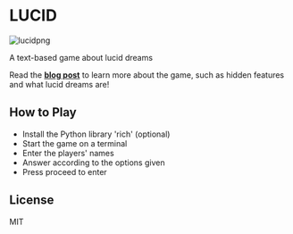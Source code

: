 # LUCID

![lucidpng](https://user-images.githubusercontent.com/107263363/178962951-ba069593-0fb4-4d5f-81ce-c371691d5b52.png)

A text-based game about lucid dreams

Read the [**blog post**](https://dev.to/farahqistina/lucid-1774) to learn more about the game, such as hidden features and what lucid dreams are!

## How to Play
- Install the Python library 'rich' (optional)
- Start the game on a terminal
- Enter the players' names
- Answer according to the options given
- Press proceed to enter

## License
MIT

